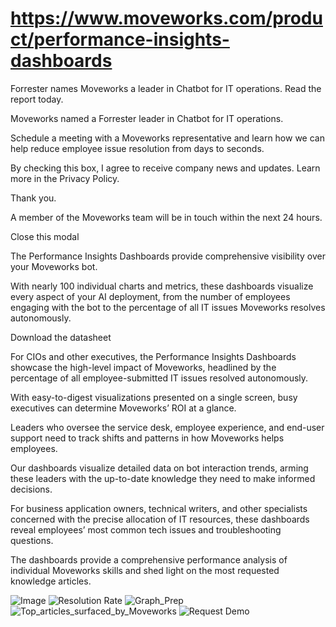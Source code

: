 # https://www.moveworks.com/product/performance-insights-dashboards

Forrester names Moveworks a leader in Chatbot for IT operations. Read the report today.

Moveworks named a Forrester leader in Chatbot for IT operations. 

Schedule a meeting with a Moveworks representative and learn how we can help reduce employee issue resolution from days to seconds.

By checking this box, I agree to receive company news and updates. Learn more in the Privacy Policy.

Thank you.

A member of the Moveworks team will be in touch within the next 24 hours.



  Close this modal
  


The Performance Insights Dashboards provide comprehensive visibility over your Moveworks bot.

With nearly 100 individual charts and metrics, these dashboards visualize every aspect of your AI deployment, from the number of employees engaging with the bot to the percentage of all IT issues Moveworks resolves autonomously.

Download the datasheet

For CIOs and other executives, the Performance Insights Dashboards showcase the high-level impact of Moveworks, headlined by the percentage of all employee-submitted IT issues resolved autonomously.

With easy-to-digest visualizations presented on a single screen, busy executives can determine Moveworks’ ROI at a glance.

Leaders who oversee the service desk, employee experience, and end-user support need to track shifts and patterns in how Moveworks helps employees.

Our dashboards visualize detailed data on bot interaction trends, arming these leaders with the up-to-date knowledge they need to make informed decisions.

For business application owners, technical writers, and other specialists concerned with the precise allocation of IT resources, these dashboards reveal employees’ most common tech issues and troubleshooting questions.

The dashboards provide a comprehensive performance analysis of individual Moveworks skills and shed light on the most requested knowledge articles.



![Image](https://www.moveworks.com/hubfs/img/site/qr-demo.png)
![Resolution Rate](https://www.moveworks.com/hubfs/img/site/use%20cases/Resolution_rate.svg)
![Graph_Prep](https://www.moveworks.com/hubfs/Graph_Prep.svg)
![Top_articles_surfaced_by_Moveworks](https://www.moveworks.com/hubfs/Top_articles_surfaced_by_Moveworks.svg)
![Request Demo](https://no-cache.hubspot.com/cta/default/4204135/01fb8c68-5711-46f6-afd0-c984065bc3c4.png)
